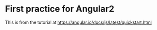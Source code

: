 # First practice for Angular2


This is from the tutorial at https://angular.io/docs/js/latest/quickstart.html